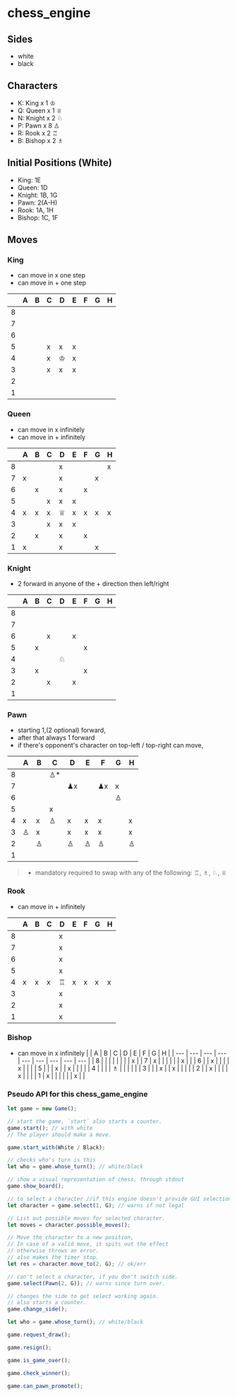 # chess_engine

## Sides

- white
- black

## Characters

- K: King x 1 ♔
- Q: Queen x 1 ♕
- N: Knight x 2 ♘
- P: Pawn x 8 ♙
- R: Rook x 2 ♖
- B: Bishop x 2 ♗

## Initial Positions (White)

- King: 1E
- Queen: 1D
- Knight: 1B, 1G
- Pawn: 2(A-H)
- Rook: 1A, 1H
- Bishop: 1C, 1F

## Moves

### King

- can move in x one step
- can move in + one step

|     | A   | B   | C   | D   | E   | F   | G   | H   |
| --- | --- | --- | --- | --- | --- | --- | --- | --- |
| 8   |     |     |     |     |     |     |     |     |
| 7   |     |     |     |     |     |     |     |     |
| 6   |     |     |     |     |     |     |     |     |
| 5   |     |     | x   | x   | x   |     |     |     |
| 4   |     |     | x   | ♔   | x   |     |     |     |
| 3   |     |     | x   | x   | x   |     |     |     |
| 2   |     |     |     |     |     |     |     |     |
| 1   |     |     |     |     |     |     |     |     |

### Queen

- can move in x infinitely
- can move in + infinitely

|     | A   | B   | C   | D   | E   | F   | G   | H   |
| --- | --- | --- | --- | --- | --- | --- | --- | --- |
| 8   |     |     |     | x   |     |     |     | x   |
| 7   | x   |     |     | x   |     |     | x   |     |
| 6   |     | x   |     | x   |     | x   |     |     |
| 5   |     |     | x   | x   | x   |     |     |     |
| 4   | x   | x   | x   | ♕   | x   | x   | x   | x   |
| 3   |     |     | x   | x   | x   |     |     |     |
| 2   |     | x   |     | x   |     | x   |     |     |
| 1   | x   |     |     | x   |     |     | x   |     |

### Knight

- 2 forward in anyone of the + direction then left/right

|     | A   | B   | C   | D   | E   | F   | G   | H   |
| --- | --- | --- | --- | --- | --- | --- | --- | --- |
| 8   |     |     |     |     |     |     |     |     |
| 7   |     |     |     |     |     |     |     |     |
| 6   |     |     | x   |     | x   |     |     |     |
| 5   |     | x   |     |     |     | x   |     |     |
| 4   |     |     |     | ♘   |     |     |     |     |
| 3   |     | x   |     |     |     | x   |     |     |
| 2   |     |     | x   |     | x   |     |     |     |
| 1   |     |     |     |     |     |     |     |     |

### Pawn

- starting 1,(2 optional) forward,
- after that always 1 forward
- if there's opponent's character on top-left / top-right can move,

|     | A   | B   | C   | D    | E   | F    | G   | H   |
| --- | --- | --- | --- | ---- | --- | ---- | --- | --- |
| 8   |     |     | ♙\* |      |     |      |     |     |
| 7   |     |     |     | ♟︎x |     | ♟︎x | x   |     |
| 6   |     |     |     |      |     |      | ♙   |     |
| 5   |     |     | x   |      |     |      |     |     |
| 4   | x   | x   | ♙   | x    | x   | x    |     | x   |
| 3   | ♙   | x   |     | x    | x   | x    |     | x   |
| 2   |     | ♙   |     | ♙    | ♙   | ♙    |     | ♙   |
| 1   |     |     |     |      |     |      |     |     |

> - mandatory required to swap with any of the following:
>   ♖, ♗, ♘, ♕

### Rook

- can move in + infinitely

|     | A   | B   | C   | D   | E   | F   | G   | H   |
| --- | --- | --- | --- | --- | --- | --- | --- | --- |
| 8   |     |     |     | x   |     |     |     |     |
| 7   |     |     |     | x   |     |     |     |     |
| 6   |     |     |     | x   |     |     |     |     |
| 5   |     |     |     | x   |     |     |     |     |
| 4   | x   | x   | x   | ♖   | x   | x   | x   | x   |
| 3   |     |     |     | x   |     |     |     |     |
| 2   |     |     |     | x   |     |     |     |     |
| 1   |     |     |     | x   |     |     |     |     |

### Bishop

- can move in x infinitely
  | | A | B | C | D | E | F | G | H |
  | --- | --- | --- | --- | --- | --- | --- | --- | --- |
  | 8 | | | | | | | | x |
  | 7 | x | | | | | | x | |
  | 6 | | x | | | | x | | |
  | 5 | | | x | | x | | | |
  | 4 | | | | ♗ | | | | |
  | 3 | | | x | | x | | | |
  | 2 | | x | | | | x | | |
  | 1 | x | | | | | | x | |

### Pseudo API for this chess_game_engine

```javascript
let game = new Game();

// start the game, `start` also starts a counter.
game.start(); // with white
// The player should make a move.

game.start_with(White / Black);

// checks who's turn is this
let who = game.whose_turn(); // white/black

// show a visual representation of chess, through stdout
game.show_board();

// to select a character //if this engine doesn't provide GUI selection replace select with move
let character = game.select(1, G); // warns if not legal

// List out possible moves for selected character.
let moves = character.possible_moves();

// Move the character to a new position,
// In case of a valid move, it spits out the effect
// otherwise throws an error.
// also makes the timer stop.
let res = character.move_to(2, G); // ok/err

// can't select a character, if you don't switch side.
game.select(Pawn(2, G)); // warns since turn over.

// changes the side to get select working again.
// also starts a counter.
game.change_side();

let who = game.whose_turn(); // white/black

game.request_draw();

game.resign();

game.is_game_over();

game.check_winner();

game.can_pawn_promote();
```
